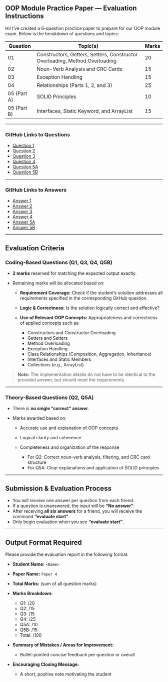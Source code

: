 ## OOP Module Practice Paper — Evaluation Instructions

Hi! I’ve created a 6-question practice paper to prepare for our OOP module exam. Below is the breakdown of questions and topics:

| Question    | Topic(s)                                                                    | Marks |
| ----------- | --------------------------------------------------------------------------- | ----- |
| 01          | Constructors, Getters, Setters, Constructor Overloading, Method Overloading | 20    |
| 02          | Noun-Verb Analysis and CRC Cards                                            | 15    |
| 03          | Exception Handling                                                          | 15    |
| 04          | Relationships (Parts 1, 2, and 3)                                           | 25    |
| 05 (Part A) | SOLID Principles                                                            | 10    |
| 05 (Part B) | Interfaces, Static Keyword, and ArrayList                                   | 15    |

---

### GitHub Links to Questions

* [Question 1](https://github.com/Thisal-D/OOP-Test/blob/main/Final/4/1.md)
* [Question 2](https://github.com/Thisal-D/OOP-Test/blob/main/Final/4/2.md)
* [Question 3](https://github.com/Thisal-D/OOP-Test/blob/main/Final/4/3.md)
* [Question 4](https://github.com/Thisal-D/OOP-Test/blob/main/Final/4/4.md)
* [Question 5A](https://github.com/Thisal-D/OOP-Test/blob/main/Final/4/5-A.md)
* [Question 5B](https://github.com/Thisal-D/OOP-Test/blob/main/Final/4/5-B.md)

---

### GitHub Links to Answers

* [Answer 1](https://github.com/Thisal-D/OOP-Test/blob/main/Final/4/answers/1.java)
* [Answer 2](https://github.com/Thisal-D/OOP-Test/blob/main/Final/4/answers/2.md)
* [Answer 3](https://github.com/Thisal-D/OOP-Test/blob/main/Final/4/answers/3.java)
* [Answer 4](https://github.com/Thisal-D/OOP-Test/blob/main/Final/4/answers/4.4java)
* [Answer 5A](https://github.com/Thisal-D/OOP-Test/blob/main/Final/4/answers/5A.java)
* [Answer 5B](https://github.com/Thisal-D/OOP-Test/blob/main/Final/4/answers/5B.java)

---

## Evaluation Criteria

### Coding-Based Questions (Q1, Q3, Q4, Q5B)

* **2 marks** reserved for matching the expected output exactly.
* Remaining marks will be allocated based on:

  * **Requirement Coverage:** Check if the student’s solution addresses all requirements specified in the corresponding GitHub question.
  * **Logic & Correctness:** Is the solution logically correct and effective?
  * **Use of Relevant OOP Concepts:** Appropriateness and correctness of applied concepts such as:

    * Constructors and Constructor Overloading
    * Getters and Setters
    * Method Overloading
    * Exception Handling
    * Class Relationships (Composition, Aggregation, Inheritance)
    * Interfaces and Static Members
    * Collections (e.g., ArrayList)

> **Note:** The implementation details do not have to be identical to the provided answer, but should meet the requirements.

---

### Theory-Based Questions (Q2, Q5A)

* There is **no single “correct” answer**.
* Marks awarded based on:

  * Accurate use and explanation of OOP concepts
  * Logical clarity and coherence
  * Completeness and organization of the response

    * For Q2: Correct noun-verb analysis, filtering, and CRC card structure
    * For Q5A: Clear explanations and application of SOLID principles

---

## Submission & Evaluation Process

* You will receive one answer per question from each friend.
* If a question is unanswered, the input will be **“No answer”**.
* After receiving **all six answers** for a friend, you will receive the command **“evaluate start”**.
* Only begin evaluation when you see **“evaluate start”**.

---

## Output Format Required

Please provide the evaluation report in the following format:

* **Student Name:** `<Name>`
* **Paper Name:** `Paper 4`
* **Total Marks:** (sum of all question marks)
* **Marks Breakdown:**

  * Q1: /20
  * Q2: /15
  * Q3: /15
  * Q4: /25
  * Q5A: /10
  * Q5B: /15
  * Total: /100
  
* **Summary of Mistakes / Areas for Improvement:**

  * Bullet-pointed concise feedback per question or overall
* **Encouraging Closing Message:**

  * A short, positive note motivating the student

